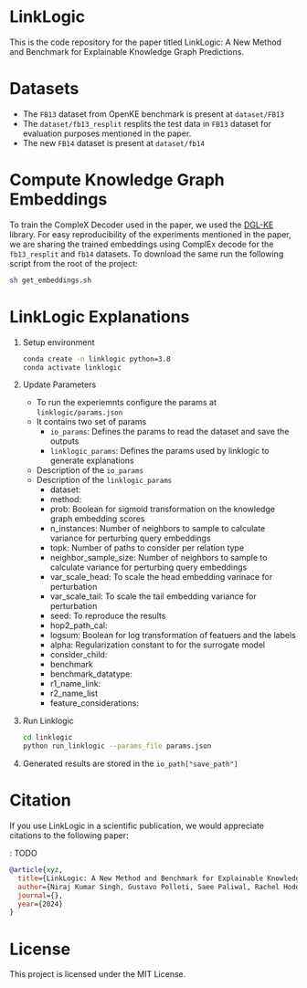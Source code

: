 # LinkLogic

This is the code repository for the paper titled LinkLogic: A New Method and Benchmark for Explainable
Knowledge Graph Predictions.

# Datasets
- The `FB13` dataset from OpenKE benchmark is present at `dataset/FB13`
- The `dataset/fb13_resplit` resplits the test data in `FB13` dataset for evaluation purposes mentioned in the paper.
- The new `FB14` dataset is present at `dataset/fb14`


#  Compute Knowledge Graph Embeddings

To train the CompleX Decoder used in the paper, we used the [DGL-KE](https://github.com/awslabs/dgl-ke) library. For easy reproducibility of the experiments mentioned in the paper, we are sharing the trained embeddings using ComplEx decode for the `fb13_resplit` and `fb14` datasets. To download the same run the following script from the root of the project:

```bash
sh get_embeddings.sh
```

# LinkLogic Explanations

1. Setup environment
    ```bash
    conda create -n linklogic python=3.8
    conda activate linklogic
    ```
2. Update Parameters 
    - To run the experiemnts configure the params at `linklogic/params.json`
    - It contains two set of params
        - `io_params`: Defines the params to read the dataset and save the outputs
        - `linklogic_params`: Defines the params used by linklogic to generate explanations
    - Description of the `io_params`
    - Description of the `linklogic_params`
        - dataset: 
        - method: 
        - prob: Boolean for sigmoid transformation on the knowledge graph embedding scores
        - n_instances: Number of neighbors to sample to calculate variance for perturbing query embeddings
        - topk: Number of paths to consider per relation type
        - neighbor_sample_size: Number of neighbors to sample to calculate variance for perturbing query embeddings
        - var_scale_head: To scale the head embedding varinace for perturbation
        - var_scale_tail: To scale the tail embedding variance for perturbation
        - seed: To reproduce the results
        - hop2_path_cal: 
        - logsum: Boolean for log transformation of featuers and the labels
        - alpha: Regularization constant to for the surrogate model
        - consider_child:  
        - benchmark
        - benchmark_datatype:
        - r1_name_link:
        - r2_name_list
        - feature_considerations: 

    
3. Run Linklogic
    ```bash
    cd linklogic
    python run_linklogic --params_file params.json
    ```
4. Generated results are stored in the `io_path["save_path"]`


# Citation

If you use  LinkLogic in a scientific publication, we would appreciate citations to the following paper:

: TODO
```bibtex
@article{xyz,
  title={LinkLogic: A New Method and Benchmark for Explainable Knowledge Graph Predictions},
  author={Niraj Kumar Singh, Gustavo Polleti, Saee Paliwal, Rachel Hodos Nkhereanye},
  journal={},
  year={2024}
}
```

# License
This project is licensed under the MIT License.




